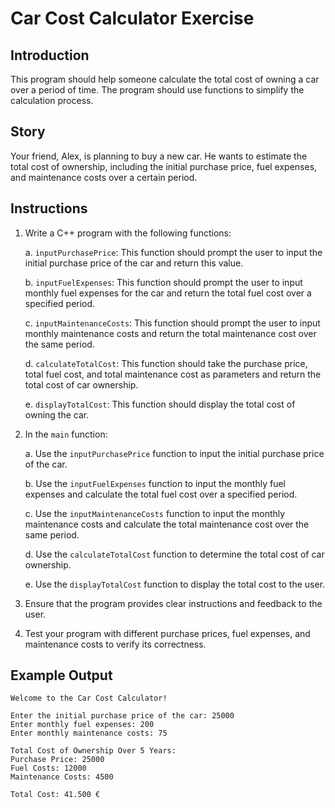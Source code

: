 # Car Cost Calculator Exercise

## Introduction
This program should help someone calculate the total cost of owning a car over a period of time. The program should use functions to simplify the calculation process.

## Story
Your friend, Alex, is planning to buy a new car. He wants to estimate the total cost of ownership, including the initial purchase price, fuel expenses, and maintenance costs over a certain period.

## Instructions

1. Write a C++ program with the following functions:

   a. `inputPurchasePrice`: This function should prompt the user to input the initial purchase price of the car and return this value.

   b. `inputFuelExpenses`: This function should prompt the user to input monthly fuel expenses for the car and return the total fuel cost over a specified period.

   c. `inputMaintenanceCosts`: This function should prompt the user to input monthly maintenance costs and return the total maintenance cost over the same period.

   d. `calculateTotalCost`: This function should take the purchase price, total fuel cost, and total maintenance cost as parameters and return the total cost of car ownership.

   e. `displayTotalCost`: This function should display the total cost of owning the car.

2. In the `main` function:

   a. Use the `inputPurchasePrice` function to input the initial purchase price of the car.

   b. Use the `inputFuelExpenses` function to input the monthly fuel expenses and calculate the total fuel cost over a specified period.

   c. Use the `inputMaintenanceCosts` function to input the monthly maintenance costs and calculate the total maintenance cost over the same period.

   d. Use the `calculateTotalCost` function to determine the total cost of car ownership.

   e. Use the `displayTotalCost` function to display the total cost to the user.

3. Ensure that the program provides clear instructions and feedback to the user.

4. Test your program with different purchase prices, fuel expenses, and maintenance costs to verify its correctness.

## Example Output

```plaintext
Welcome to the Car Cost Calculator!

Enter the initial purchase price of the car: 25000
Enter monthly fuel expenses: 200
Enter monthly maintenance costs: 75

Total Cost of Ownership Over 5 Years:
Purchase Price: 25000
Fuel Costs: 12000
Maintenance Costs: 4500

Total Cost: 41.500 €
